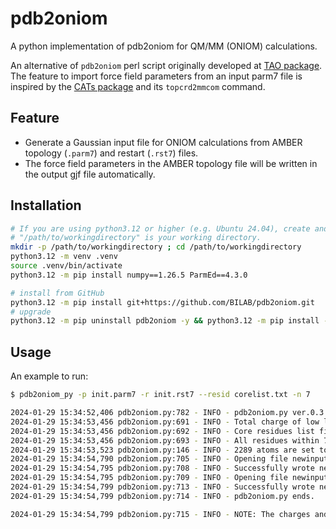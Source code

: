 # pdb2oniom

A python implementation of pdb2oniom for QM/MM (ONIOM) calculations.

An alternative of `pdb2oniom` perl script originally developed at [TAO package](http://schlegelgroup.wayne.edu/Software/oniomtoolTAO/TAOtutorial.html). The feature to import force field parameters from an input parm7 file is inspired by the [CATs package](https://github.com/kulhanek/cats) and its `topcrd2mmcom` command.

## Feature

- Generate a Gaussian input file for ONIOM calculations from AMBER topology (`.parm7`) and restart (`.rst7`) files.
- The force field parameters in the AMBER topology file will be written in the output gjf file automatically.

## Installation

```bash
# If you are using python3.12 or higher (e.g. Ubuntu 24.04), create and activate venv at first.
# "/path/to/workingdirectory" is your working directory.
mkdir -p /path/to/workingdirectory ; cd /path/to/workingdirectory
python3.12 -m venv .venv
source .venv/bin/activate
python3.12 -m pip install numpy==1.26.5 ParmEd==4.3.0

# install from GitHub
python3.12 -m pip install git+https://github.com/BILAB/pdb2oniom.git
# upgrade
python3.12 -m pip uninstall pdb2oniom -y && python3.12 -m pip install --upgrade git+https://github.com/BILAB/pdb2oniom.git
```

## Usage

An example to run:

```bash
$ pdb2oniom_py -p init.parm7 -r init.rst7 --resid corelist.txt -n 7

2024-01-29 15:34:52,406 pdb2oniom.py:782 - INFO - pdb2oniom.py ver.0.3.2: Amber parm and rst7 files to Gaussian ONIOM input file.
2024-01-29 15:34:53,456 pdb2oniom.py:691 - INFO - Total charge of low layer is calculated -18
2024-01-29 15:34:53,456 pdb2oniom.py:692 - INFO - Core residues list file corelist.txt provided.
2024-01-29 15:34:53,456 pdb2oniom.py:693 - INFO - All residues within 7.0 Å from core region are free to move (0) during geometry optimization.
2024-01-29 15:34:53,523 pdb2oniom.py:146 - INFO - 2289 atoms are set to be movable during geometry optimization.
2024-01-29 15:34:54,790 pdb2oniom.py:705 - INFO - Opening file newinput.gjf for output ...
2024-01-29 15:34:54,795 pdb2oniom.py:708 - INFO - Successfully wrote newinput.gjf file.
2024-01-29 15:34:54,795 pdb2oniom.py:709 - INFO - Opening file newinput.gjf.onb for output ...
2024-01-29 15:34:54,799 pdb2oniom.py:713 - INFO - Successfully wrote newinput.gjf.onb file.
2024-01-29 15:34:54,799 pdb2oniom.py:714 - INFO - pdb2oniom.py ends.

2024-01-29 15:34:54,799 pdb2oniom.py:715 - INFO - NOTE: The charges and multiplicity of high layer should be modified for your calculations. Please use GaussView 6 to modify the QM regions and link atoms.
```
